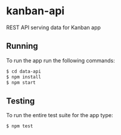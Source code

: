 # kanban-api
REST API serving data for Kanban app

## Running
To run the app run the following commands:
```sh
$ cd data-api
$ npm install
$ npm start
```

## Testing
To run the entire test suite for the app type:
```sh
$ npm test
```
